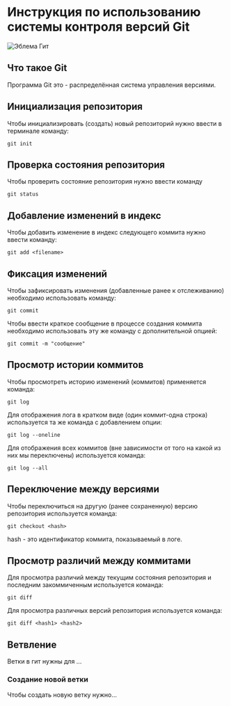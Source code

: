 # **Инструкция по использованию системы контроля версий Git**

![Эблема Гит](git.jpg)

## Что такое Git

Программа Git это - распределённая система управления версиями.

## Инициализация репозитория

Чтобы инициализировать (создать) новый репозиторий нужно ввести в терминале команду:

    git init

## Проверка состояния репозитория

Чтобы проверить состояние репозитория нужно ввести команду

    git status

## Добавление изменений в индекс

Чтобы добавить изменение в индекс следующего коммита нужно ввести команду:

    git add <filename>

## Фиксация изменений

Чтобы зафиксировать изменения (добавленные ранее к отслеживанию) необходимо использовать команду:

    git commit

Чтобы ввести краткое сообщение в процессе создания коммита необходимо использовать эту же команду с дополнительной опцией:

    git commit -m "сообщение"
    
## Просмотр истории коммитов

Чтобы просмотреть историю изменений (коммитов) применяется команда:

    git log

Для отображения лога в кратком виде (один коммит-одна строка) используется та же команда с добавлением опции:

    git log --oneline

Для отображения всех коммитов (вне зависимости от того на какой из них мы переключены) используется команда:

    git log --all

## Переключение между версиями

Чтобы переключиться на другую (ранее сохраненную) версию репозитория используется команда:

    git checkout <hash>

hash - это идентификатор коммита, показываемый в логе.

## Просмотр различий между коммитами

Для просмотра различий между текущим состояния репозитория и последним закоммиченным используется команда:

    git diff
Для просмотра различных версий репозитория используется команда:

    git diff <hash1> <hash2>

## Ветвление

Ветки в гит нужны для ... 

### Создание новой ветки

Чтобы создать новую ветку нужно...